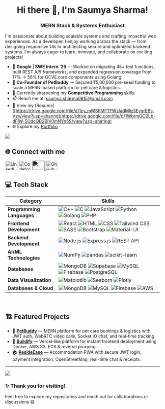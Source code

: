 <h1 align="center">Hi there 👋, I'm Saumya Sharma!</h1>
<h3 align="center">MERN Stack & Systems Enthusiast</h3>



I'm passionate about building scalable systems and crafting impactful web experiences. As a developer, I enjoy working across the stack — from designing responsive UIs to architecting secure and optimized backend systems. I'm always eager to learn, innovate, and collaborate on exciting projects!

- 🧠 **Google | SWE Intern '25** — Worked on migrating 45+ test functions, built REST API frameworks, and expanded regression coverage from 17% → 56% for GCVE core components using Golang.
- 🚀 **Co-Founder of PetBuddy** — Secured ₹5,00,000 pre-seed funding to scale a MERN-based platform for pet care & logistics.
- 🌱 Currently sharpening my **Competitive Programming** skills.
- 📫 Reach me at: [saumya.sharma0915@gmail.com](mailto:saumya.sharma0915@gmail.com)  
- 📄 View my [Resume]([https://drive.google.com/file/d/1zy_mWShMFTFWzIadMljz5EygrEBt-Vzy/view?usp=sharing](https://drive.google.com/file/d/1WbrmGO2Lb-dFlW-SUdcQB2BIV0mNYn5S/view?usp=sharing)
- 🌐 Explore my [Portfolio](https://portfolio-s-psi.vercel.app/)

<img align="center" src="https://user-images.githubusercontent.com/73097560/115834477-dbab4500-a447-11eb-908a-139a6edaec5c.gif"/>

## 🌐 Connect with me

<p align="left">
  <a href="https://www.linkedin.com/in/saumya-sharma03/" target="_blank"><img src="https://raw.githubusercontent.com/rahuldkjain/github-profile-readme-generator/master/src/images/icons/Social/linked-in-alt.svg" alt="LinkedIn" height="30" width="40" /></a>
  <a href="https://codeforces.com/profile/saumyaa03" target="_blank"><img src="https://raw.githubusercontent.com/rahuldkjain/github-profile-readme-generator/master/src/images/icons/Social/codeforces.svg" alt="Codeforces" height="30" width="40" /></a>
 <a href="mailto:saumya.sharma0315@gmail.com" target="_blank">
 <a href="mailto:saumya.sharma0315@gmail.com" target="_blank">
  <img src="https://cdn.jsdelivr.net/npm/simple-icons@v9/icons/gmail.svg" alt="Gmail" height="30" width="40" style="filter: invert(1);"/>
</a>
  <a href="https://github.com/saumyasharma03" target="_blank"><img src="https://raw.githubusercontent.com/rahuldkjain/github-profile-readme-generator/master/src/images/icons/Social/github.svg" alt="GitHub" height="30" width="40" /></a>
</p>

## 💻 Tech Stack

| Category                     | Skills |
|------------------------------|--------|
| **Programming Languages**    | ![C++](https://img.shields.io/badge/c++-%2300599C.svg?style=for-the-badge&logo=c%2B%2B&logoColor=white) ![C](https://img.shields.io/badge/c-%2300599C.svg?style=for-the-badge&logo=c&logoColor=white) ![JavaScript](https://img.shields.io/badge/javascript-%23323330.svg?style=for-the-badge&logo=javascript&logoColor=%23F7DF1E) ![Python](https://img.shields.io/badge/python-3670A0?style=for-the-badge&logo=python&logoColor=ffdd54) ![Golang](https://img.shields.io/badge/Go-00ADD8?style=for-the-badge&logo=go&logoColor=white) ![PHP](https://img.shields.io/badge/PHP-777BB4?style=for-the-badge&logo=php&logoColor=white) |
| **Frontend Development**     | ![React](https://img.shields.io/badge/react-%2320232a.svg?style=for-the-badge&logo=react&logoColor=%2361DAFB) ![HTML](https://img.shields.io/badge/html5-%23E34F26.svg?style=for-the-badge&logo=html5&logoColor=white) ![CSS](https://img.shields.io/badge/css3-%231572B6.svg?style=for-the-badge&logo=css3&logoColor=white) ![Tailwind CSS](https://img.shields.io/badge/tailwindcss-%2338B2AC.svg?style=for-the-badge&logo=tailwind-css&logoColor=white) ![SASS](https://img.shields.io/badge/SASS-%23CC6699.svg?style=for-the-badge&logo=SASS&logoColor=white) ![Bootstrap](https://img.shields.io/badge/bootstrap-%23563D7C.svg?style=for-the-badge&logo=bootstrap&logoColor=white) ![Material-UI](https://img.shields.io/badge/Material--UI-%230081CB.svg?style=for-the-badge&logo=material-ui&logoColor=white) |
| **Backend Development**      | ![Node.js](https://img.shields.io/badge/node.js-6DA55F?style=for-the-badge&logo=node.js&logoColor=white) ![Express.js](https://img.shields.io/badge/express.js-%23404d59.svg?style=for-the-badge&logo=express&logoColor=%2361DAFB) ![REST API](https://img.shields.io/badge/REST%20API-00599C?style=for-the-badge&logo=cloudflare&logoColor=white) |
| **AI/ML Technologies**       | ![NumPy](https://img.shields.io/badge/numpy-%23013243.svg?style=for-the-badge&logo=numpy&logoColor=white) ![pandas](https://img.shields.io/badge/pandas-%23150458.svg?style=for-the-badge&logo=pandas&logoColor=white) ![scikit-learn](https://img.shields.io/badge/scikit--learn-%23F7931E.svg?style=for-the-badge&logo=scikit-learn&logoColor=white) |
| **Databases**                | ![MongoDB](https://img.shields.io/badge/MongoDB-%234ea94b.svg?style=for-the-badge&logo=mongodb&logoColor=white) ![Supabase](https://img.shields.io/badge/Supabase-3ECF8E?style=for-the-badge&logo=supabase&logoColor=white) ![MySQL](https://img.shields.io/badge/mysql-4479A1.svg?style=for-the-badge&logo=mysql&logoColor=white) ![Firebase](https://img.shields.io/badge/Firebase-FFCA28?style=for-the-badge&logo=firebase&logoColor=black) ![PostgreSQL](https://img.shields.io/badge/PostgreSQL-336791?style=for-the-badge&logo=postgresql&logoColor=white) |
| **Data Visualization**       | ![Matplotlib](https://img.shields.io/badge/Matplotlib-%23ffffff.svg?style=for-the-badge&logo=Matplotlib&logoColor=black) ![Seaborn](https://img.shields.io/badge/Seaborn-4B8BBE?style=for-the-badge&logo=python&logoColor=white) ![Plotly](https://img.shields.io/badge/Plotly-3F4F75?style=for-the-badge&logo=plotly&logoColor=white) |
| **Databases & Cloud**        | ![MongoDB](https://img.shields.io/badge/MongoDB-%234ea94b.svg?style=for-the-badge&logo=mongodb&logoColor=white) ![MySQL](https://img.shields.io/badge/mysql-4479A1.svg?style=for-the-badge&logo=mysql&logoColor=white) ![Firebase](https://img.shields.io/badge/Firebase-FFCA28?style=for-the-badge&logo=firebase&logoColor=black) ![AWS](https://img.shields.io/badge/AWS-%23FF9900.svg?style=for-the-badge&logo=amazon-aws&logoColor=white) |


<br>

## 🏗️ Featured Projects

- 🐶 [**PetBuddy**](https://petbuddy-frontend.vercel.app/) — MERN platform for pet care bookings & logistics with JWT auth, WebRTC video calls, Socket.IO chat, and real-time tracking.  
- 🚀 [**Buildify**](https://github.com/saumyasharma03/Buildify) — Vercel-like platform for instant frontend deployment using Docker, AWS S3, ECS & reverse proxying.  
- 🏠 [**ResideEase**](https://reside-ease-accomodation-platform-y.vercel.app/) — Accommodation PWA with secure JWT login, payment integration, OpenStreetMap, real-time chat & receipts.

---

<img align="center" src="https://user-images.githubusercontent.com/73097560/115834477-dbab4500-a447-11eb-908a-139a6edaec5c.gif"/>

### ✨ Thank you for visiting!

Feel free to explore my repositories and reach out for collaborations or discussions 😄
